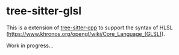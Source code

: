 tree-sitter-glsl
==================

This is a extension of [tree-sitter-cpp](https://github.com/tree-sitter/tree-sitter-cpp) to support
the syntax of HLSL (https://www.khronos.org/opengl/wiki/Core_Language_(GLSL)).

Work in progress...
